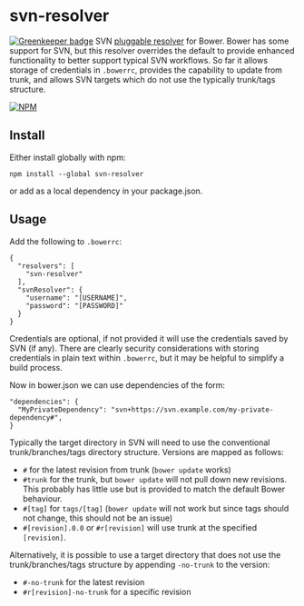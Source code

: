 # svn-resolver

[![Greenkeeper badge](https://badges.greenkeeper.io/Polarisation/svn-resolver.svg)](https://greenkeeper.io/)
SVN [pluggable resolver](http://bower.io/docs/pluggable-resolvers/) for Bower. Bower has some support for SVN, but this resolver overrides the default to provide enhanced functionality to better support typical SVN workflows. So far it allows storage of credentials in `.bowerrc`, provides the capability to update from trunk, and allows SVN targets which do not use the typically trunk/tags structure.

[![NPM](https://nodei.co/npm/svn-resolver.png?downloads=true&downloadRank=true&stars=true)](https://nodei.co/npm/svn-resolver/)

## Install

Either install globally with npm:

    npm install --global svn-resolver

or add as a local dependency in your package.json.


## Usage

Add the following to `.bowerrc`:

    {
      "resolvers": [
        "svn-resolver"
      ],
      "svnResolver": {
        "username": "[USERNAME]",
        "password": "[PASSWORD]"
      }
    }

Credentials are optional, if not provided it will use the credentials saved by SVN (if any). There are clearly security considerations with storing credentials in plain text within `.bowerrc`, but it may be helpful to simplify a build process.

Now in bower.json we can use dependencies of the form:

    "dependencies": {
      "MyPrivateDependency": "svn+https://svn.example.com/my-private-dependency#",
    }

Typically the target directory in SVN will need to use the conventional trunk/branches/tags directory structure. Versions are mapped as follows:

 - `#` for the latest revision from trunk (`bower update` works)
 - `#trunk` for the trunk, but `bower update` will not pull down new revisions. This probably has little use but is provided to match the default Bower behaviour.
 - `#[tag]` for `tags/[tag]` (`bower update` will not work but since tags should not change, this should not be an issue)
 - `#[revision].0.0` or `#r[revision]` will use trunk at the specified `[revision]`.

Alternatively, it is possible to use a target directory that does not use the trunk/branches/tags structure by appending `-no-trunk` to the version:

 - `#-no-trunk` for the latest revision
 - `#r[revision]-no-trunk` for a specific revision
